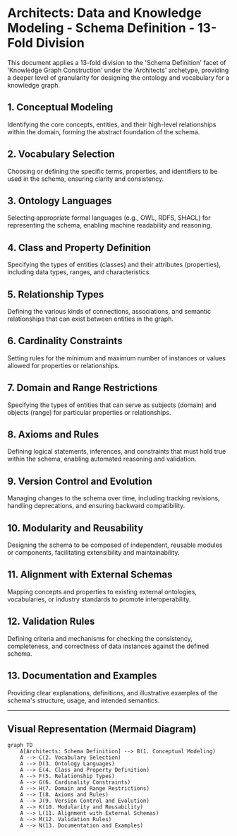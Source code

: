 # Architects: Data and Knowledge Modeling - Schema Definition - 13-Fold Division

This document applies a 13-fold division to the 'Schema Definition' facet of 'Knowledge Graph Construction' under the 'Architects' archetype, providing a deeper level of granularity for designing the ontology and vocabulary for a knowledge graph.

## 1. Conceptual Modeling

Identifying the core concepts, entities, and their high-level relationships within the domain, forming the abstract foundation of the schema.

## 2. Vocabulary Selection

Choosing or defining the specific terms, properties, and identifiers to be used in the schema, ensuring clarity and consistency.

## 3. Ontology Languages

Selecting appropriate formal languages (e.g., OWL, RDFS, SHACL) for representing the schema, enabling machine readability and reasoning.

## 4. Class and Property Definition

Specifying the types of entities (classes) and their attributes (properties), including data types, ranges, and characteristics.

## 5. Relationship Types

Defining the various kinds of connections, associations, and semantic relationships that can exist between entities in the graph.

## 6. Cardinality Constraints

Setting rules for the minimum and maximum number of instances or values allowed for properties or relationships.

## 7. Domain and Range Restrictions

Specifying the types of entities that can serve as subjects (domain) and objects (range) for particular properties or relationships.

## 8. Axioms and Rules

Defining logical statements, inferences, and constraints that must hold true within the schema, enabling automated reasoning and validation.

## 9. Version Control and Evolution

Managing changes to the schema over time, including tracking revisions, handling deprecations, and ensuring backward compatibility.

## 10. Modularity and Reusability

Designing the schema to be composed of independent, reusable modules or components, facilitating extensibility and maintainability.

## 11. Alignment with External Schemas

Mapping concepts and properties to existing external ontologies, vocabularies, or industry standards to promote interoperability.

## 12. Validation Rules

Defining criteria and mechanisms for checking the consistency, completeness, and correctness of data instances against the defined schema.

## 13. Documentation and Examples

Providing clear explanations, definitions, and illustrative examples of the schema's structure, usage, and intended semantics.

---

## Visual Representation (Mermaid Diagram)

```mermaid
graph TD
    A[Architects: Schema Definition] --> B(1. Conceptual Modeling)
    A --> C(2. Vocabulary Selection)
    A --> D(3. Ontology Languages)
    A --> E(4. Class and Property Definition)
    A --> F(5. Relationship Types)
    A --> G(6. Cardinality Constraints)
    A --> H(7. Domain and Range Restrictions)
    A --> I(8. Axioms and Rules)
    A --> J(9. Version Control and Evolution)
    A --> K(10. Modularity and Reusability)
    A --> L(11. Alignment with External Schemas)
    A --> M(12. Validation Rules)
    A --> N(13. Documentation and Examples)
```
